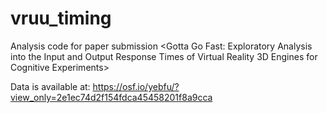 # vruu_timing

Analysis code for paper submission <Gotta Go Fast: Exploratory Analysis into the Input and
Output Response Times of Virtual Reality 3D Engines for
Cognitive Experiments>

Data is available at: https://osf.io/yebfu/?view_only=2e1ec74d2f154fdca45458201f8a9cca

